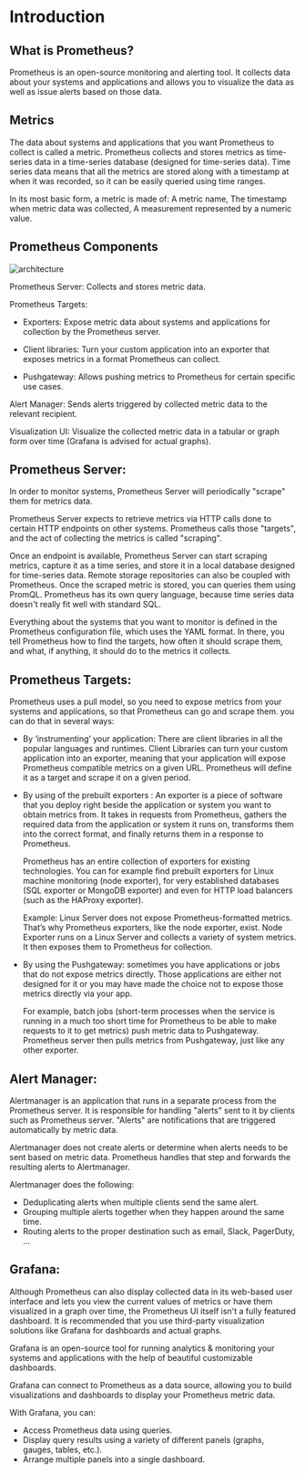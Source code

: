 # Introduction

## What is Prometheus?

Prometheus is an open-source monitoring and alerting tool. It collects data about your systems and applications and allows you to visualize the data as well as issue alerts based on those data.

## Metrics

The data about systems and applications that you want Prometheus to collect is called a metric. Prometheus collects and stores metrics as time-series data in a time-series database (designed for time-series data). Time series data means that all the metrics are stored along with a timestamp at when it was recorded, so it can be easily queried using time ranges.

In its most basic form, a metric is made of: A metric name, The timestamp when metric data was collected, A measurement represented by a numeric value.

## Prometheus Components

![architecture](https://raw.githubusercontent.com/vottri/Prometheus-Grafana-Basic-Notes/main/images/architecture.png)

Prometheus Server: Collects and stores metric data.

Prometheus Targets:

 - Exporters: Expose metric data about systems and applications for collection by the Prometheus server.

 - Client libraries: Turn your custom application into an exporter that exposes metrics in a format Prometheus can collect.

 - Pushgateway: Allows pushing metrics to Prometheus for certain specific use cases.

Alert Manager: Sends alerts triggered by collected metric data to the relevant recipient.

Visualization UI: Visualize the collected metric data in a tabular or graph form over time (Grafana is advised for actual graphs).

## Prometheus Server:

In order to monitor systems, Prometheus Server will periodically "scrape" them for metrics data.

Prometheus Server expects to retrieve metrics via HTTP calls done to certain HTTP endpoints on other systems. Prometheus calls those "targets", and the act of collecting the metrics is called "scraping". 

Once an endpoint is available, Prometheus Server can start scraping metrics, capture it as a time series, and store it in a local database designed for time-series data. Remote storage repositories can also be coupled with Prometheus. Once the scraped metric is stored, you can queries them using PromQL. Prometheus has its own query language, because time series data doesn't really fit well with standard SQL.

Everything about the systems that you want to monitor is defined in the Prometheus configuration file, which uses the YAML format. In there, you tell Prometheus how to find the targets, how often it should scrape them, and what, if anything, it should do to the metrics it collects.

## Prometheus Targets:

Prometheus uses a pull model, so you need to expose metrics from your systems and applications, so that Prometheus can go and scrape them. you can do that in several ways:

 - By ‘instrumenting‘ your application: There are client libraries in all the popular languages and runtimes. Client Libraries can turn your custom application into an exporter, meaning that your application will expose Prometheus compatible metrics on a given URL. Prometheus will define it as a target and scrape it on a given period.

 - By using of the prebuilt exporters : An exporter is a piece of software that you deploy right beside the application or system you want to obtain metrics from. It takes in requests from Prometheus, gathers the required data from the application or system it runs on, transforms them into the correct format, and finally returns them in a response to Prometheus. 
  
   Prometheus has an entire collection of exporters for existing technologies. You can for example find prebuilt exporters for Linux machine monitoring (node exporter), for very established databases (SQL exporter or MongoDB exporter) and even for HTTP load balancers (such as the HAProxy exporter).

   Example: Linux Server does not expose Prometheus-formatted metrics. That’s why Prometheus exporters, like the node exporter, exist. Node Exporter runs on a Linux Server and collects a variety of system metrics. It then exposes them to Prometheus for collection.

 - By using the Pushgateway: sometimes you have applications or jobs that do not expose metrics directly. Those applications are either not designed for it or you may have made the choice not to expose those metrics directly via your app. 
 
   For example, batch jobs (short-term processes when the service is running in a much too short time for Prometheus to be able to make requests to it to get metrics) push metric data to Pushgateway. Prometheus server then pulls metrics from Pushgateway, just like any other exporter.

## Alert Manager:

Alertmanager is an application that runs in a separate process from the Prometheus server. It is responsible for handling "alerts" sent to it by clients such as Prometheus server. "Alerts" are notifications that are triggered automatically by metric data.

Alertmanager does not create alerts or determine when alerts needs to be sent based on metric data. Prometheus handles that step and forwards the resulting alerts to Alertmanager.  

Alertmanager does the following:
 - Deduplicating alerts when multiple clients send the same alert.
 - Grouping multiple alerts together when they happen around the same time.
 - Routing alerts to the proper destination such as email, Slack, PagerDuty, ...

## Grafana:

Although Prometheus can also display collected data in its web-based user interface and lets you view the current values of metrics or have them visualized in a graph over time, the Prometheus UI itself isn't a fully featured dashboard. It is recommended that you use third-party visualization solutions like Grafana for dashboards and actual graphs. 

Grafana is an open-source tool for running analytics & monitoring your systems and applications with the help of beautiful customizable dashboards.

Grafana can connect to Prometheus as a data source, allowing you to build visualizations and dashboards to display your Prometheus metric data.

With Grafana, you can:
 - Access Prometheus data using queries.
 - Display query results using a variety of different panels (graphs, gauges, tables, etc.).
 - Arrange multiple panels into a single dashboard.
